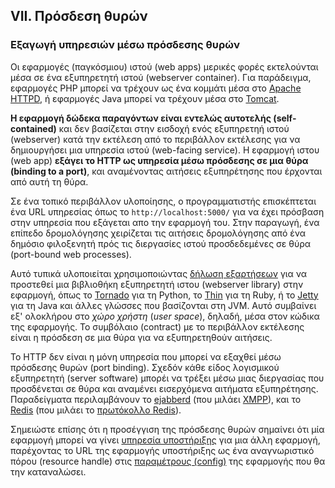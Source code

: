 ## VII. Πρόσδεση θυρών
### Εξαγωγή υπηρεσιών μέσω πρόσδεσης θυρών

Οι εφαρμογές (παγκόσμιου) ιστού (web apps) μερικές φορές εκτελούνται μέσα σε ένα εξυπηρετητή ιστού (webserver container).  Για παράδειγμα, εφαρμογές PHP μπορεί να τρέχουν ως ένα κομμάτι μέσα στο [Apache HTTPD](http://httpd.apache.org/), ή εφαρμογές Java μπορεί να τρέχουν μέσα στο [Tomcat](http://tomcat.apache.org/).

**Η εφαρμογή δώδεκα παραγόντων είναι εντελώς αυτοτελής (self-contained)** και δεν βασίζεται στην εισδοχή ενός εξυπηρετηή ιστού (webserver) κατά την εκτέλεση από το περιβάλλον εκτέλεσης για να δημιουργήσει μια υπηρεσία ιστού (web-facing service).  Η εφαρμογή ιστου (web app) **εξάγει το HTTP ως υπηρεσία μέσω πρόσδεσης σε μια θύρα (binding to a port)**, και αναμένοντας αιτήσεις εξυπηρέτησης που έρχονται από αυτή τη θύρα.

Σε ένα τοπικό περιβάλλον υλοποίησης, ο προγραμματιστής επισκέπτεται ένα URL υπηρεσίας όπως το `http://localhost:5000/` για να έχει πρόσβαση στην υπηρεσία που εξάγεται απο την εφαρμογή του.  Στην παραγωγή, ένα επίπεδο δρομολόγησης χειρίζεται τις αιτήσεις δρομολόγησης από ένα δημόσιο φιλοξενητή πρός τις διεργασίες ιστού προσδεδεμένες σε θύρα (port-bound web processes).

Αυτό τυπικά υλοποιείται χρησιμοποιώντας [δήλωση εξαρτήσεων](./dependencies) για να προστεθεί μια βιβλιοθήκη εξυπηρετητή ιστου (webserver library) στην εφαρμογή, όπως το [Tornado](http://www.tornadoweb.org/) για τη Python, το [Thin](http://code.macournoyer.com/thin/) για τη Ruby, ή το [Jetty](http://www.eclipse.org/jetty/) για τη Java και άλλες γλώσσες που βασίζονται στη JVM.  Αυτό συμβαίνει εξ' ολοκλήρου στο *χώρο χρήστη* (*user space*), δηλαδή, μέσα στον κώδικα της εφαρμογής.  Το συμβόλαιο (contract) με το περιβάλλον εκτέλεσης είναι η πρόσδεση σε μια θύρα για να εξυπηρετηθούν αιτήσεις.

Το HTTP δεν είναι η μόνη υπηρεσία που μπορεί να εξαχθεί μέσω πρόσδεσης θυρών (port binding).  Σχεδόν κάθε είδος λογισμικού εξυπηρετητή (server software) μπορέι να τρέξει μέσω μιας διεργασίας που προσδένεται σε θύρα και αναμένει εισερχόμενα αιτήματα εξυπηρέτησης.  Παραδείγματα περιλαμβάνουν το [ejabberd](http://www.ejabberd.im/) (που μιλάει [XMPP](http://xmpp.org/)), και το [Redis](http://redis.io/) (που μιλάει το [πρωτόκολλο Redis](http://redis.io/topics/protocol)).

Σημειώστε επίσης ότι η προσέγγιση της πρόσδεσης θυρών σημαίνει ότι μία εφαρμογή μπορεί να γίνει [υπηρεσία υποστήριξης](./backing-services) για μια άλλη εφαρμογή, παρέχοντας το URL της εφαρμογής υποστήριξης ως ένα αναγνωριστικό πόρου (resource handle) στις [παραμέτρους (config)](./config) της εφαρμογής που θα την καταναλώσει.
